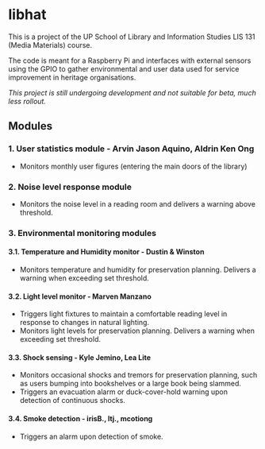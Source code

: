 # libhat
This is a project of the UP School of Library and Information Studies LIS 131 (Media Materials) course.

The code is meant for a Raspberry Pi and interfaces with external sensors using the GPIO to gather environmental and user data used for service improvement in heritage organisations.

*This project is still undergoing development and not suitable for beta, much less rollout.*

## Modules

### 1. User statistics module - Arvin Jason Aquino, Aldrin Ken Ong
   * Monitors monthly user figures (entering the main doors of the library)

### 2. Noise level response module
   * Monitors the noise level in a reading room and delivers a warning above threshold.

### 3. Environmental monitoring modules
####   3.1. Temperature and Humidity monitor - Dustin & Winston
   * Monitors temperature and humidity for preservation planning. Delivers a warning when exceeding set threshold.

####   3.2. Light level monitor - Marven Manzano
   * Triggers light fixtures to maintain a comfortable reading level in response to changes in natural lighting.
   * Monitors light levels for preservation planning. Delivers a warning when exceeding set threshold.

####   3.3. Shock sensing - Kyle Jemino, Lea Lite
   * Monitors occasional shocks and tremors for preservation planning, such as users bumping into bookshelves or a large book being slammed.
   *  Triggers an evacuation alarm or duck-cover-hold warning upon detection of continuous shocks.

####   3.4. Smoke detection - irisB., ltj., mcotiong
   *  Triggers an alarm upon detection of smoke.
